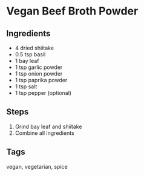 # Vegan Beef Broth Powder

## Ingredients

* 4 dried shiitake 
* 0.5 tsp basil
* 1 bay leaf
* 1 tsp garlic powder 
* 1 tsp onion powder
* 1 tsp paprika powder
* 1 tsp salt 
* 1 tsp pepper (optional)

## Steps

1. Grind bay leaf and shiitake 
2. Combine all ingredients

## Tags
vegan, vegetarian, spice
